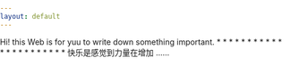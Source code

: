 ```yaml
---
layout: default
---
```



<head>
  <style>
    html {
      background: url("/assets/img/background.jpg") no-repeat center center fixed;
      -webkit-background-size: cover;
      -moz-background-size: cover;
      -o-background-size: cover;
      background-size: cover;
      height: 100%;
      margin: 0;
      padding: 0;
    }
    body {
    background: url("/assets/img/background.jpg") no-repeat center center fixed;
    -webkit-background-size: cover;
    -moz-background-size: cover;
    -o-background-size: cover;
    background-size: cover;
    height: 100%;
    margin: 0;
    padding: 0;
  }
  </style>
</head>


  <!--background-attachment: scroll; -->




<div class="lead pretty-links">


  Hi! this Web is for yuu to write down something important. 
  *
  *
  *
  *
  *
  *
  *
  *
  *
  *
  *
  *
  *
  *
  *
  *
  *
  *
  *
  *
  *
  *
  快乐是感觉到力量在增加 ......










































































































































































































</div>
